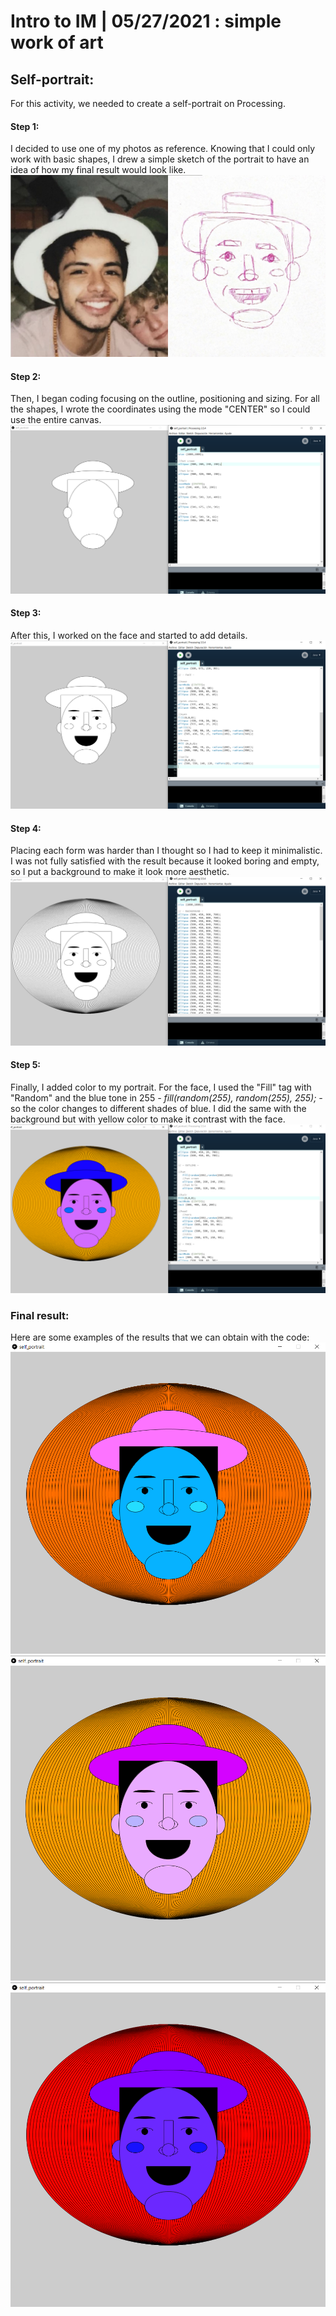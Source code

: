 # Intro to IM | 05/27/2021 : simple work of art

## Self-portrait:
For this activity, we needed to create a self-portrait on Processing.

#### Step 1:
I decided to use one of my photos as reference. Knowing that I could only work with basic shapes, I drew a simple sketch of the portrait to have an idea of how my final result would look like.
![](https://github.com/andresugartechea/introToIM/blob/main/May26/reference.jpg?raw=true)

#### Step 2:
Then, I began coding focusing on the outline, positioning and sizing. For all the shapes, I wrote the coordinates using the mode "CENTER" so I could use the entire canvas.
![](https://github.com/andresugartechea/introToIM/blob/main/May26/first%20step%20(outline).png?raw=true)

#### Step 3:
After this, I worked on the face and started to add details.
![](https://github.com/andresugartechea/introToIM/blob/main/May26/second%20step%20(face).png?raw=true)

#### Step 4:
Placing each form was harder than I thought so I had to keep it minimalistic. I was not fully satisfied with the result because it looked boring and empty, so I put a background to make it look more aesthetic.
![](https://github.com/andresugartechea/introToIM/blob/main/May26/third%20step%20(background).png?raw=true)

#### Step 5:
Finally, I added color to my portrait. For the face, I used the "Fill" tag with "Random" and the blue tone in 255 *- fill(random(255), random(255), 255); -* so the color changes to different shades of blue. I did the same with the background but with yellow color to make it contrast with the face.
![](https://github.com/andresugartechea/introToIM/blob/main/May26/four%20step%20(color).png?raw=true)

### Final result:
Here are some examples of the results that we can obtain with the code:
![](https://github.com/andresugartechea/introToIM/blob/main/May26/example1.png?raw=true) 
![](https://github.com/andresugartechea/introToIM/blob/main/May26/example2.png?raw=true)
![](https://github.com/andresugartechea/introToIM/blob/main/May26/example3.png?raw=true)

